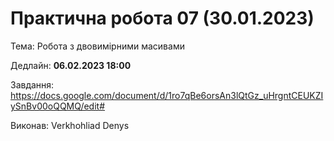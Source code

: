 # Практична робота 07 (30.01.2023)</b>

Тема: Робота з двовимірними масивами

Дедлайн: <b>06.02.2023 18:00</b>

Завдання: https://docs.google.com/document/d/1ro7qBe6orsAn3lQtGz_uHrgntCEUKZIySnBv00oQQMQ/edit#

Виконав: Verkhohliad Denys
